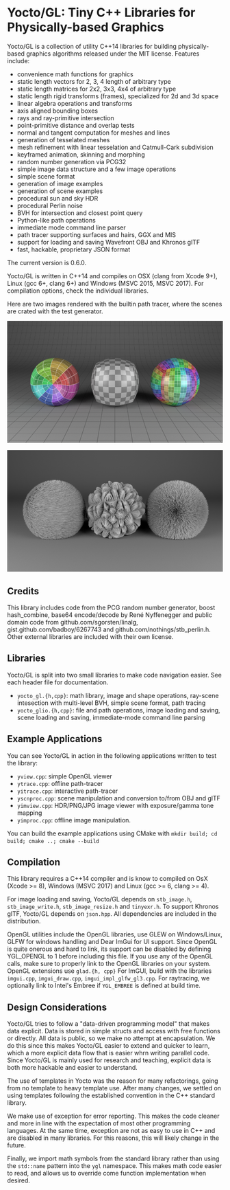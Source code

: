 # Yocto/GL: Tiny C++ Libraries for Physically-based Graphics

Yocto/GL is a collection of utility C++14 libraries for building 
physically-based graphics algorithms released under the MIT license.
Features include:

- convenience math functions for graphics
- static length vectors for 2, 3, 4 length of arbitrary type
- static length matrices for 2x2, 3x3, 4x4 of arbitrary type
- static length rigid transforms (frames), specialized for 2d and 3d space
- linear algebra operations and transforms
- axis aligned bounding boxes
- rays and ray-primitive intersection
- point-primitive distance and overlap tests
- normal and tangent computation for meshes and lines
- generation of tesselated meshes
- mesh refinement with linear tesselation and Catmull-Cark subdivision
- keyframed animation, skinning and morphing
- random number generation via PCG32
- simple image data structure and a few image operations
- simple scene format
- generation of image examples
- generation of scene examples
- procedural sun and sky HDR
- procedural Perlin noise
- BVH for intersection and closest point query
- Python-like path operations
- immediate mode command line parser
- path tracer supporting surfaces and hairs, GGX and MIS
- support for loading and saving Wavefront OBJ and Khronos glTF
- fast, hackable, proprietary JSON format

The current version is 0.6.0.

Yocto/GL is written in C++14 and compiles on OSX (clang from Xcode 9+),
Linux (gcc 6+, clang 6+) and Windows (MSVC 2015, MSVC 2017). For compilation
options, check the individual libraries.

Here are two images rendered with the builtin path tracer, where the
scenes are crated with the test generator.

![Yocto/GL](images/shapes.png)

![Yocto/GL](images/lines.png)


## Credits

This library includes code from the PCG random number generator,
boost hash_combine, base64 encode/decode by René Nyffenegger and 
public domain code from github.com/sgorsten/linalg, 
gist.github.com/badboy/6267743 and github.com/nothings/stb_perlin.h.
Other external libraries are included with their own license.


## Libraries

Yocto/GL is split into two small libraries to make code navigation easier.
See each header file for documentation.

- `yocto_gl.{h,cpp}`: math library, image and shape operations, ray-scene 
  intesection with multi-level BVH, simple scene format, path tracing
- `yocto_glio.{h,cpp}`: file and path operations, image loading and saving, 
  scene loading and saving, immediate-mode command line parsing


## Example Applications

You can see Yocto/GL in action in the following applications written to
test the library:

- `yview.cpp`: simple OpenGL viewer
- `ytrace.cpp`: offline path-tracer
- `yitrace.cpp`: interactive path-tracer
- `yscnproc.cpp`: scene manipulation and conversion to/from OBJ and glTF
- `yimview.cpp`: HDR/PNG/JPG image viewer with exposure/gamma tone mapping
- `yimproc.cpp`: offline image manipulation.

You can build the example applications using CMake with
    `mkdir build; cd build; cmake ..; cmake --build`


## Compilation

This library requires a C++14 compiler and is know to compiled on 
OsX (Xcode >= 8), Windows (MSVC 2017) and Linux (gcc >= 6, clang >= 4).

For image loading and saving, Yocto/GL depends on `stb_image.h`,
`stb_image_write.h`, `stb_image_resize.h` and `tinyexr.h`.
To support Khronos glTF, Yocto/GL depends on `json.hpp`. 
All dependencies are included in the distribution.

OpenGL utilities include the OpenGL libraries, use GLEW on Windows/Linux,
GLFW for windows handling and Dear ImGui for UI support.
Since OpenGL is quite onerous and hard to link, its support can be disabled
by defining YGL_OPENGL to 1 before including this file. If you use any of
the OpenGL calls, make sure to properly link to the OpenGL libraries on
your system. OpenGL extensions use `glad.{h, cpp}` For ImGUI, build with the 
libraries `imgui.cpp`, `imgui_draw.cpp`, `imgui_impl_glfw_gl3.cpp`.
For raytracing, we optionally link to Intel's Embree if `YGL_EMBREE` is 
defined at build time.


## Design Considerations

Yocto/GL tries to follow a "data-driven programming model" that makes data
explicit. Data is stored in simple structs and access with free functions
or directly. All data is public, so we make no attempt at encapsulation.
We do this since this makes Yocto/GL easier to extend and quicker to learn,
which a more explicit data flow that is easier whrn writing parallel code.
Since Yocto/GL is mainly used for research and teaching,
explicit data is both more hackable and easier to understand.

The use of templates in Yocto was the reason for many refactorings, going
from no template to heavy template use. After many changes, we settled
on using templates following the established convention in the C++ standard 
library.

We make use of exception for error reporting. This makes the code
cleaner and more in line with the expectation of most other programming
languages. At the same time, exception are not as easy to use in C++
and are disabled in many libraries. For this reasons, this will likely 
change in the future.

Finally, we import math symbols from the standard library rather than
using the `std::name` pattern into the `ygl` namespace. This makes math code 
easier to read, and allows us to override come function implementation when
desired.
